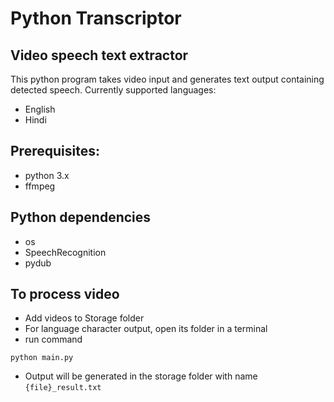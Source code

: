# Python Transcriptor
## Video speech text extractor
This python program takes video input and generates text output containing detected speech.
Currently supported languages:
  - English
  - Hindi
## Prerequisites:
  - python 3.x
  - ffmpeg
## Python dependencies
  - os
  - SpeechRecognition
  - pydub
## To process video
  - Add videos to Storage folder
  - For language character output, open its folder in a terminal
  - run command
  ```
  python main.py
  ```
  - Output will be generated in the storage folder with name `{file}_result.txt`
